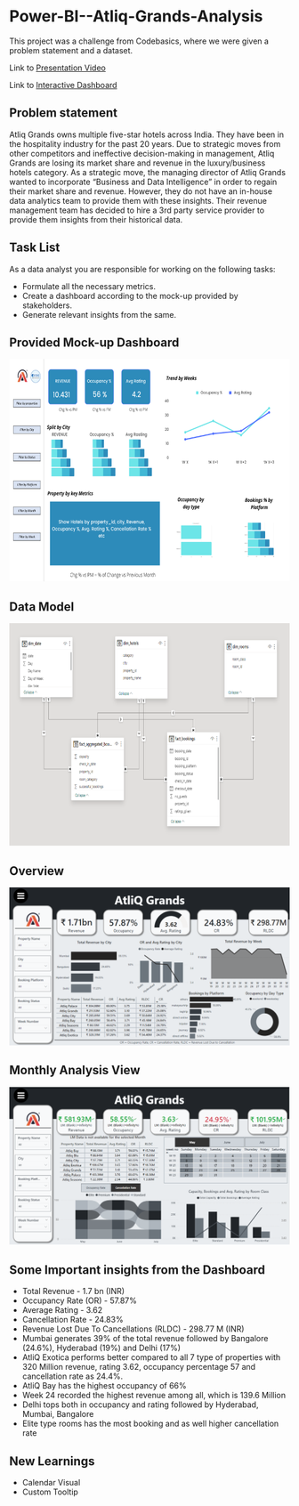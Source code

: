 # Power-BI--Atliq-Grands-Analysis

This project was a challenge from Codebasics, where we were given a problem statement and a dataset.

Link to [Presentation Video](https://www.linkedin.com/posts/ritobrotoghosh_powerbi-powerbideveloper-powerbidashboard-activity-7153612355472404480-3REk?utm_source=share&utm_medium=member_desktop)

Link to [Interactive Dashboard](https://www.novypro.com/project/atliq-grands-power-bi)

## Problem statement

Atliq Grands owns multiple five-star hotels across India. They have been in the hospitality industry for the past 20 years. Due to strategic moves from other competitors and ineffective decision-making in management, Atliq Grands are losing its market share and revenue in the luxury/business hotels category. As a strategic move, the managing director of Atliq Grands wanted to incorporate “Business and Data Intelligence” in order to regain their market share and revenue. However, they do not have an in-house data analytics team to provide them with these insights. Their revenue management team has decided to hire a 3rd party service provider to provide them insights from their historical data.

## Task List

As a data analyst you are responsible for working on the following tasks:

- Formulate all the necessary metrics. 
- Create a dashboard according to the mock-up provided by stakeholders. 
- Generate relevant insights from the same.

## Provided Mock-up Dashboard

<p align="center">
    <img src='https://github.com/ritobrotoghosh/Power-BI--Atliq-Grands-Analysis/blob/main/Mockup%20Dashboard.png' height="400">
</p>

## Data Model

<p align="center">
    <img src='https://github.com/ritobrotoghosh/Power-BI--Atliq-Grands-Analysis/blob/main/Data%20Model.png' height="400">
</p>

## Overview

<p align="center">
    <img src='https://github.com/ritobrotoghosh/Power-BI--Atliq-Grands-Analysis/blob/main/Overview.png' width="600">
</p>

## Monthly Analysis View

<p align="center">
    <img src='https://github.com/ritobrotoghosh/Power-BI--Atliq-Grands-Analysis/blob/main/Monthly%20Analysis.png' width="600">
</p>

## Some Important insights from the Dashboard

- Total Revenue - 1.7 bn (INR)
- Occupancy Rate (OR) - 57.87%
- Average Rating - 3.62
- Cancellation Rate - 24.83%
- Revenue Lost Due To Cancellations (RLDC) - 298.77 M (INR)
- Mumbai generates 39% of the total revenue followed by Bangalore (24.6%), Hyderabad (19%) and Delhi (17%)
- AtliQ Exotica performs better compared to all 7 type of properties with 320 Million revenue, rating 3.62, occupancy percentage 57 and cancellation rate as 24.4%.
- AtliQ Bay has the highest occupancy of 66%
- Week 24 recorded the highest revenue among all, which is 139.6 Million
- Delhi tops both in occupancy and rating followed by Hyderabad, Mumbai, Bangalore
- Elite type rooms has the most booking and as well higher cancellation rate

## New Learnings

- Calendar Visual
- Custom Tooltip
